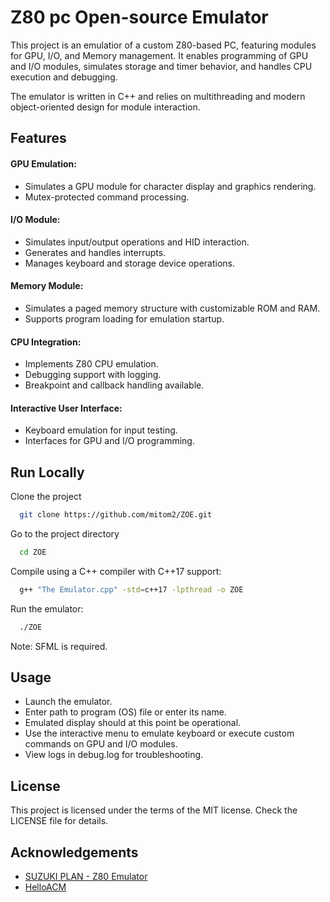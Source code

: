 
# Z80 pc Open-source Emulator

This project is an emulatior of a custom Z80-based PC, featuring modules for GPU, I/O, and Memory management. It enables programming of GPU and I/O modules, simulates storage and timer behavior, and handles CPU execution and debugging.

The emulator is written in C++ and relies on multithreading and modern object-oriented design for module interaction.


## Features

#### GPU Emulation:

- Simulates a GPU module for character display and graphics rendering.
- Mutex-protected command processing.

#### I/O Module:

- Simulates input/output operations and HID interaction.
- Generates and handles interrupts.
- Manages keyboard and storage device operations.

#### Memory Module:

- Simulates a paged memory structure with customizable ROM and RAM.
- Supports program loading for emulation startup.

#### CPU Integration:

- Implements Z80 CPU emulation.
- Debugging support with logging.
- Breakpoint and callback handling available.

#### Interactive User Interface:

- Keyboard emulation for input testing.
- Interfaces for GPU and I/O programming.
## Run Locally

Clone the project

```bash
  git clone https://github.com/mitom2/ZOE.git
```

Go to the project directory

```bash
  cd ZOE
```

Compile using a C++ compiler with C++17 support:

```bash
  g++ "The Emulator.cpp" -std=c++17 -lpthread -o ZOE
```

Run the emulator:
```bash
  ./ZOE
```

Note: SFML is required.
## Usage

- Launch the emulator.
- Enter path to program (OS) file or enter its name.
- Emulated display should at this point be operational.
- Use the interactive menu to emulate keyboard or execute custom commands on GPU and I/O modules.
- View logs in debug.log for troubleshooting.
## License

This project is licensed under the terms of the MIT license. Check the LICENSE file for details.
## Acknowledgements

 - [SUZUKI PLAN - Z80 Emulator](https://github.com/suzukiplan/z80)
 - [HelloACM](https://helloacm.com/modern-getch-implementation-on-windows-cc/)

